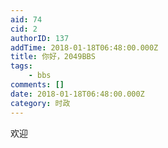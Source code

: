 ```yaml
---
aid: 74
cid: 2
authorID: 137
addTime: 2018-01-18T06:48:00.000Z
title: 你好，2049BBS
tags:
    - bbs
comments: []
date: 2018-01-18T06:48:00.000Z
category: 时政
---
```


欢迎
